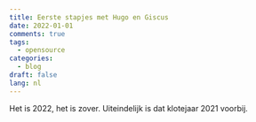 ```yaml
---
title: Eerste stapjes met Hugo en Giscus
date: 2022-01-01
comments: true
tags:
  - opensource
categories:
  - blog
draft: false
lang: nl
---
```

Het is 2022, het is zover. Uiteindelijk is dat klotejaar 2021 voorbij.